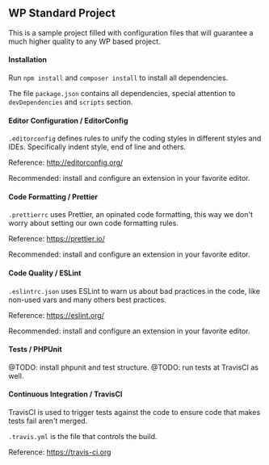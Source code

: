 ## WP Standard Project

This is a sample project filled with configuration files that will guarantee a much higher quality to any WP based project.

#### Installation

Run `npm install` and `composer install` to install all dependencies.

The file `package.json` contains all dependencies, special attention to `devDependencies` and `scripts` section.

#### Editor Configuration / EditorConfig

`.editorconfig` defines rules to unify the coding styles in different styles and IDEs. Specifically indent style, end of line and others.

Reference: http://editorconfig.org/

Recommended: install and configure an extension in your favorite editor.

#### Code Formatting / Prettier

`.prettierrc` uses Prettier, an opinated code formatting, this way we don't worry about setting our own code formatting rules.

Reference: https://prettier.io/

Recommended: install and configure an extension in your favorite editor.

#### Code Quality / ESLint

`.eslintrc.json` uses ESLint to warn us about bad practices in the code, like non-used vars and many others best practices.

Reference: https://eslint.org/

Recommended: install and configure an extension in your favorite editor.

#### Tests / PHPUnit

@TODO: install phpunit and test structure.
@TODO: run tests at TravisCI as well.

#### Continuous Integration / TravisCI

TravisCI is used to trigger tests against the code to ensure code that makes tests fail aren't merged.

`.travis.yml` is the file that controls the build.

Reference: https://travis-ci.org

